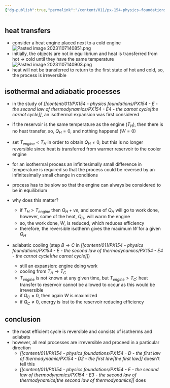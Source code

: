 ```yaml
---
{"dg-publish":true,"permalink":"/content/011/px-154-physics-foundations/px-154-e-the-second-law-of-thermodynamics/px-154-e5-reversible-and-irreversible-processes/","noteIcon":"1","created":"2024-11-25T10:50:32.000+00:00","updated":"2024-11-26T19:51:11.930+00:00"}
---
```


## heat transfers
- consider a heat engine placed next to a cold engine
![Pasted image 20231107140851.png](/img/user/pics/Pasted%20image%2020231107140851.png)
- initially, the objects are not in equilibrium and heat is transferred from hot $\to$ cold until they have the same temperature
![Pasted image 20231107140903.png](/img/user/pics/Pasted%20image%2020231107140903.png)
- heat will not be transferred to return to the first state of hot and cold, so, the process is irreversible
## isothermal and adiabatic processes
- in the study of *[[content/011/PX154 - physics foundations/PX154 - E - the second law of thermodynamics/PX154 - E4 - the carnot cycle\|the carnot cycle]]*, an isothermal expansion was first considered
- if the reservoir is the same temperature as the engine ($T_H$), then there is no heat transfer, so, $Q_{H}=0$, and nothing happens! ($W=0$)
- set $T_{engine}<T_{H}$ in order to obtain $Q_{H}\neq 0$, but this is no longer reversible since heat is transferred from warmer reservoir to the cooler engine
- for an isothermal process an infinitesimally small difference in temperature is required so that the process could be reversed by an infinitesimally small change in conditions
- process has to be slow so that the engine can always be considered to be in equilibrium

- why does this matter?
	- if $T_{H}>T_{engine}$ then $Q_{H}+ve$, and some of $Q_H$ will go to work done, however, some of the heat, $Q_{H}$, will warm the engine
	- so, the work done, $W$, is reduced, which reduces efficiency
	- therefore, the reversible isotherm gives the maximum $W$ for a given $Q_{H}$

- adiabatic cooling (step $B\to C$ in *[[content/011/PX154 - physics foundations/PX154 - E - the second law of thermodynamics/PX154 - E4 - the carnot cycle\|the carnot cycle]]*)
	- still an expansion: engine doing work
	- cooling from $T_{H}\to T_{C}$
	- $T_{engine}$ is not known at any given time, but $T_{engine}>T_{C}:$ heat transfer to reservoir cannot be allowed to occur as this would be irreversible
	- if $Q_{C}=0$, then again $W$ is maximized
	- if $Q_{C}\neq0$, energy is lost to the reservoir reducing efficiency
## conclusion
- the most efficient cycle is reversible and consists of isotherms and adiabats
- however, all real processes are irreversible and proceed in a particular direction
	- *[[content/011/PX154 - physics foundations/PX154 - D - the first law of thermodynamic/PX154 - D2 - the first law\|the first law]]* doesn't tell this
	- *[[content/011/PX154 - physics foundations/PX154 - E - the second law of thermodynamics/PX154 - E3 - the second law of thermodynamics\|the second law of thermodynamics]]* does
